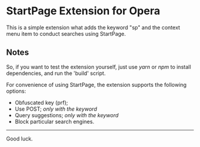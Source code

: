 # StartPage Extension for Opera
This is a simple extension what adds the keyword "sp" and the context menu item to conduct searches using StartPage.

## Notes
So, if you want to test the extension yourself, just use *yarn* or *npm* to install dependencies, and run the 'build' script.

For convenience of using StartPage, the extension supports the following options:
- Obfuscated key (prf);
- Use POST; *only with the keyword* 
- Query suggestions; *only with the keyword* 
- Block particular search engines.

---
Good luck.
